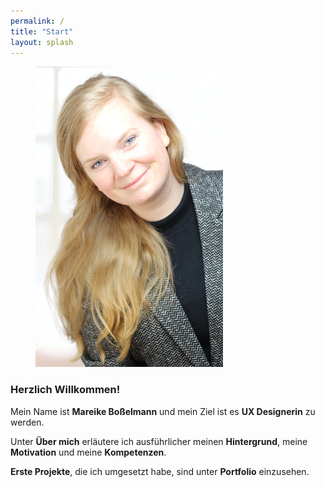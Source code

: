 ```yaml
---
permalink: /
title: "Start"
layout: splash
---
```


<figure class="align-right">
  <img src="https://github.com/mbosselmann/portfolio/blob/master/assets/images/startbild.png?raw=true" alt="">
</figure> 

### Herzlich Willkommen!

Mein Name ist **Mareike Boßelmann** und mein Ziel ist es **UX Designerin** zu werden. 

Unter **Über mich** erläutere ich ausführlicher meinen **Hintergrund**, meine **Motivation** und meine **Kompetenzen**.

**Erste Projekte**, die ich umgesetzt habe, sind unter **Portfolio** einzusehen.
